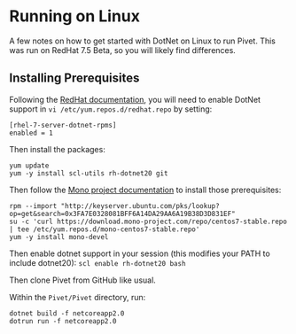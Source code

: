 # Running on Linux

A few notes on how to get started with DotNet on Linux to run Pivet.
This was run on RedHat 7.5 Beta, so you will likely find differences.

## Installing Prerequisites

Following the [RedHat documentation](https://access.redhat.com/documentation/en-us/net_core/2.0/html/getting_started_guide/gs_install_dotnet),
you will need to enable DotNet support in `vi /etc/yum.repos.d/redhat.repo`
by setting:

```
[rhel-7-server-dotnet-rpms]
enabled = 1
```

Then install the packages:
```
yum update
yum -y install scl-utils rh-dotnet20 git
```

Then follow the [Mono project documentation](http://www.mono-project.com/download/stable/#download-lin-centos)
to install those prerequisites:

```
rpm --import "http://keyserver.ubuntu.com/pks/lookup?op=get&search=0x3FA7E0328081BFF6A14DA29AA6A19B38D3D831EF"
su -c 'curl https://download.mono-project.com/repo/centos7-stable.repo | tee /etc/yum.repos.d/mono-centos7-stable.repo'
yum -y install mono-devel
```

Then enable dotnet support in your session (this modifies your PATH to include
dotnet20): `scl enable rh-dotnet20 bash`

Then clone Pivet from GitHub like usual.

Within the `Pivet/Pivet` directory, run:

```
dotnet build -f netcoreapp2.0
dotrun run -f netcoreapp2.0
```
